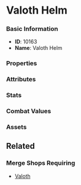 # Valoth Helm

<no description available>

### Basic Information

- **ID**: 10163
- **Name**: Valoth Helm

### Properties


### Attributes


### Stats


### Combat Values


### Assets


## Related

### Merge Shops Requiring

- [Valoth](../merge-shops/144-valoth.md)

